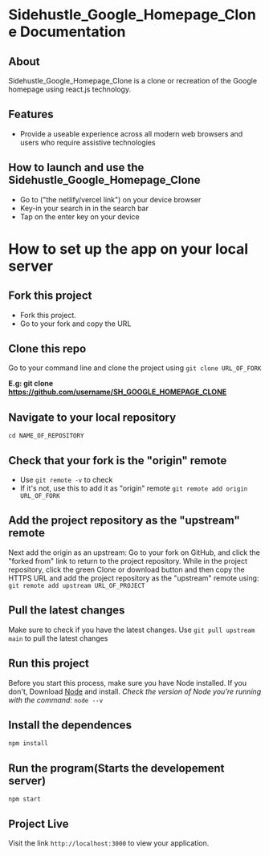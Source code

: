 # Sidehustle_Google_Homepage_Clone Documentation

## About
Sidehustle_Google_Homepage_Clone is a clone or recreation of the Google homepage using react.js technology.

## Features
* Provide a useable experience across all modern web browsers and users who require assistive technologies

## How to launch and use the Sidehustle_Google_Homepage_Clone
* Go to ("the netlify/vercel link") on your device browser
* Key-in your search in in the search bar
* Tap on the enter key on your device

# How to set up the app on your local server
## Fork this project
* Fork this project.
* Go to your fork and copy the URL

## Clone this repo
Go to your command line and clone the project using 
`git clone URL_OF_FORK`

**E.g: git clone https://github.com/username/SH_GOOGLE_HOMEPAGE_CLONE**

## Navigate to your local repository
`cd NAME_OF_REPOSITORY`

## Check that your fork is the "origin" remote
* Use `git remote -v` to check
* If it's not, use this to add it as "origin" remote `git remote add origin URL_OF_FORK`

## Add the project repository as the "upstream" remote
Next add the origin as an upstream: Go to your fork on GitHub, and click the "forked from" link to return to the project repository. While in the project repository, click the green Clone or download button and then copy the HTTPS URL and add the project repository as the "upstream" remote using: `git remote add upstream URL_OF_PROJECT`

## Pull the latest changes
Make sure to check if you have the latest changes. 
Use `git pull upstream main` to pull the latest changes


## Run this project

Before you start this process, make sure you have Node installed. 
If you don't, Download <a href="https://nodejs.org/en/">Node</a> and install.
*Check the version of Node you're running with the command:* `node --v`


## Install the dependences
`npm install`

## Run the program(Starts the developement server)
`npm start`

## Project Live
Visit the link `http://localhost:3000` to view your application.